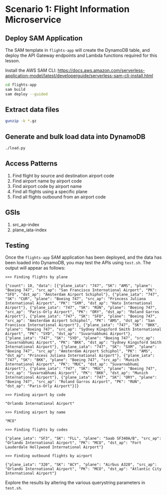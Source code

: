 # Scenario 1: Flight Information Microservice

## Deploy SAM Application

The SAM template in `flights-app` will create the DynamoDB table, and deploy the API Gateway endpoints and Lambda functions required for this lesson.

Install the AWS SAM CLI: <https://docs.aws.amazon.com/serverless-application-model/latest/developerguide/serverless-sam-cli-install.html>

```sh
cd flights-app
sam build
sam deploy --guided
```

## Extract data files

```sh
gunzip -k *.gz
```

## Generate and bulk load data into DynamoDB

```sh
./load.py
```

## Access Patterns

1. Find flight by source and destination airport code
1. Find airport name by airport code
1. Find airport code by airport name
1. Find all flights using a specific plane
1. Find all flights outbound from an airport code

## GSIs

1. src_ap-index
2. plane_iata-index

## Testing

Once the `flights-app` SAM application has been deployed, and the data has been loaded into DynamoDB, you may test the APIs using `test.sh`. The output will appear as follows:

```text
>>> Finding flights by plane

{"count": 10, "data": [{"plane_iata": "747", "SK": "AMS", "plane": "Boeing 747", "src_ap": "San Francisco International Airport", "PK": "SFO", "dst_ap": "Amsterdam Airport Schiphol"}, {"plane_iata": "747", "SK": "CUR", "plane": "Boeing 747", "src_ap": "Princess Juliana International Airport", "PK": "SXM", "dst_ap": "Hato International Airport"}, {"plane_iata": "747", "SK": "RUN", "plane": "Boeing 747", "src_ap": "Paris-Orly Airport", "PK": "ORY", "dst_ap": "Roland Garros Airport"}, {"plane_iata": "747", "SK": "SFO", "plane": "Boeing 747", "src_ap": "Amsterdam Airport Schiphol", "PK": "AMS", "dst_ap": "San Francisco International Airport"}, {"plane_iata": "747", "SK": "BKK", "plane": "Boeing 747", "src_ap": "Sydney Kingsford Smith International Airport", "PK": "SYD", "dst_ap": "Suvarnabhumi Airport"}, {"plane_iata": "747", "SK": "SYD", "plane": "Boeing 747", "src_ap": "Suvarnabhumi Airport", "PK": "BKK", "dst_ap": "Sydney Kingsford Smith International Airport"}, {"plane_iata": "747", "SK": "SXM", "plane": "Boeing 747", "src_ap": "Amsterdam Airport Schiphol", "PK": "AMS", "dst_ap": "Princess Juliana International Airport"}, {"plane_iata": "747", "SK": "BKK", "plane": "Boeing 747", "src_ap": "Munich International Airport", "PK": "MUC", "dst_ap": "Suvarnabhumi Airport"}, {"plane_iata": "747", "SK": "MUC", "plane": "Boeing 747", "src_ap": "Suvarnabhumi Airport", "PK": "BKK", "dst_ap": "Munich International Airport"}, {"plane_iata": "747", "SK": "ORY", "plane": "Boeing 747", "src_ap": "Roland Garros Airport", "PK": "RUN", "dst_ap": "Paris-Orly Airport"}]}

>>> Finding airport by code

"Orlando International Airport"

>>> Finding airport by name

"MCO"

>>> Finding flights by codes

{"plane_iata": "SF3", "SK": "FLL", "plane": "Saab SF340A/B", "src_ap": "Orlando International Airport", "PK": "MCO", "dst_ap": "Fort Lauderdale Hollywood International Airport"}

>>> Finding outbound flights by airport

{"plane_iata": "320", "SK": "ACY", "plane": "Airbus A320", "src_ap": "Orlando International Airport", "PK": "MCO", "dst_ap": "Atlantic City International Airport"}
```

Explore the results by altering the various querystring parameters in `test.sh`.
